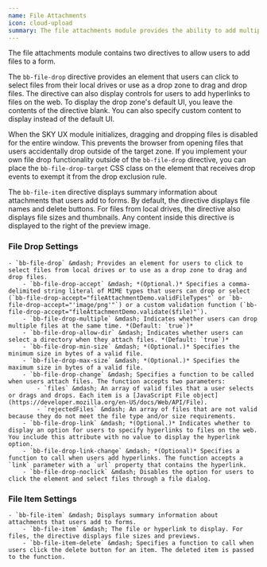 ```yaml
---
name: File Attachments
icon: cloud-upload
summary: The file attachments module provides the ability to add multiple files to a form and then display information about the files.
---
```


The file attachments module contains two directives to allow users to add files to a form.

The `bb-file-drop` directive provides an element that users can click to select files from their local drives or use as a drop zone to drag and drop files. The directive can also display controls for users to add hyperlinks to files on the web. To display the drop zone's default UI, you leave the contents of the directive blank. You can also specify custom content to display instead of the default UI.

When the SKY UX module initializes, dragging and dropping files is disabled for the entire window. This prevents the browser from opening files that users accidentally drop outside of the target zone. If you implement your own file drop functionality outside of the `bb-file-drop` directive, you can place the `bb-file-drop-target` CSS
class on the element that receives drop events to exempt it from the drop exclusion rule.

The `bb-file-item` directive displays summary information about attachments that users add to forms. By default, the directive displays file names and delete buttons. For files from local drives, the directive also displays file sizes and thumbnails. Any content inside this directive is displayed to the right of the preview image.

### File Drop Settings ###
    - `bb-file-drop` &mdash; Provides an element for users to click to select files from local drives or to use as a drop zone to drag and drop files.
        - `bb-file-drop-accept` &mdash; *(Optional.)* Specifies a comma-delimited string literal of MIME types that users can drop or select (`bb-file-drop-accept="fileAttachmentDemo.validFileTypes"` or `bb-file-drop-accept="'image/png'"`) or a custom validation function (`bb-file-drop-accept="fileAttachmentDemo.validate($file)"`).
        - `bb-file-drop-multiple` &mdash; Indicates whether users can drop multiple files at the same time. *(Default: `true`)* 
        - `bb-file-drop-allow-dir` &mdash; Indicates whether users can select a directory when they attach files. *(Default: `true`)*
        - `bb-file-drop-min-size` &mdash; *(Optional.)* Specifies the minimum size in bytes of a valid file.
        - `bb-file-drop-max-size` &mdash; *(Optional.)* Specifies the maximum size in bytes of a valid file.
        - `bb-file-drop-change` &mdash; Specifies a function to be called when users attach files. The function accepts two parameters:
            - `files` &mdash; An array of valid files that a user selects or drags and drops. Each item is a [JavaScript File object](https://developer.mozilla.org/en-US/docs/Web/API/File).
            - `rejectedFiles` &mdash; An array of files that are not valid because they do not meet the file type and/or size requirements.
        - `bb-file-drop-link` &mdash; *(Optional.)* Indicates whether to display an option for users to specify hyperlinks to files on the web. You include this attribute with no value to display the hyperlink option. 
        - `bb-file-drop-link-change` &mdash; *(Optional)* Specifies a function to call when users add hyperlinks. The function accepts a `link` parameter with a `url` property that contains the hyperlink.
        - `bb-file-drop-noclick` &mdash; Disables the option for users to click the element and select files through a file dialog.

### File Item Settings ###
    - `bb-file-item` &mdash; Displays summary information about attachments that users add to forms.
        - `bb-file-item` &mdash; The file or hyperlink to display. For files, the directive displays file sizes and previews.
        - `bb-file-item-delete` &mdash; Specifies a function to call when users click the delete button for an item. The deleted item is passed to the function.